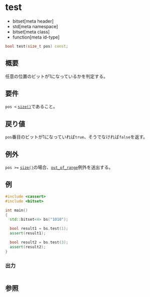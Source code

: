 # test
* bitset[meta header]
* std[meta namespace]
* bitset[meta class]
* function[meta id-type]

```cpp
bool test(size_t pos) const;
```

## 概要
任意の位置のビットが1になっているかを判定する。


## 要件
`pos <` [`size()`](size.md)であること。


## 戻り値
`pos`番目のビットが1になっていれば`true`、そうでなければ`false`を返す。


## 例外
`pos >=` [`size()`](size.md)の場合、[`out_of_range`](/reference/stdexcept.md)例外を送出する。


## 例
```cpp
#include <cassert>
#include <bitset>

int main()
{
  std::bitset<4> bs("1010");

  bool result1 = bs.test(1);
  assert(result1);

  bool result2 = bs.test(3);
  assert(result2);
}
```

### 出力
```
```

## 参照

